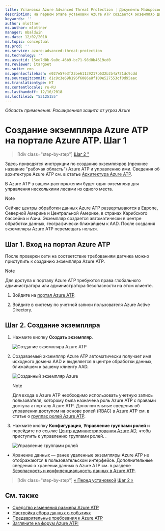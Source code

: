 ```yaml
---
title: Установка Azure Advanced Threat Protection | Документы Майкрософт
description: На первом этапе установки Azure ATP создается экземпляр для развертывания Azure ATP.
keywords: ''
author: mlottner
ms.author: mlottner
manager: mbaldwin
ms.date: 12/02/2018
ms.topic: conceptual
ms.prod: ''
ms.service: azure-advanced-threat-protection
ms.technology: ''
ms.assetid: 15ee7d0b-9a0c-46b9-bc71-98d0b4619ed0
ms.reviewer: itargoet
ms.suite: ems
ms.openlocfilehash: e027e57e3f23be61139217b532b3b4a721dc9cdd
ms.sourcegitcommit: d1c9c3e69b196f6086a8f100e527553cf0d95aac
ms.translationtype: HT
ms.contentlocale: ru-RU
ms.lasthandoff: 12/10/2018
ms.locfileid: "53125155"
---
```

*Область применения: Расширенная защита от угроз Azure*


# <a name="creating-your-azure-atp-instance-in-the-azure-atp-portal---step-1"></a>Создание экземпляра Azure ATP на портале Azure ATP. Шаг 1

> [!div class="step-by-step"]
> [Шаг 2 "](install-atp-step2.md)

Здесь приводятся инструкции по созданию экземпляров (прежнее название "рабочая область") Azure ATP и управлению ими. Сведения об архитектуре Azure ATP см. в статье [Архитектура Azure ATP](atp-architecture.md).

В Azure ATP в вашем распоряжении будет один экземпляр для управления несколькими лесами из одного места. 

> [!NOTE]
> Сейчас центры обработки данных Azure ATP развертываются в Европе, Северной Америке и Центральной Америке, в странах Карибского бассейна и Азии. Экземпляр создается автоматически в центре обработки данных, географически ближайшем к AAD. После создания экземпляры Azure ATP перемещать нельзя. 

## <a name="step-1-enter-the-azure-atp-portal"></a>Шаг 1. Вход на портал Azure ATP

После проверки сети на соответствие требованиям датчика можно приступить к созданию экземпляра Azure ATP.

> [!NOTE]
>Для доступа к порталу Azure ATP требуются права глобального администратора или администратора безопасности на этом клиенте.


1.  Войдите на [портал Azure ATP](https://portal.atp.azure.com).

2.  Войдите в систему по учетной записи пользователя Azure Active Directory.

## <a name="step-2-create-your-instance"></a>Шаг 2. Создание экземпляра

1. Нажмите кнопку **Создать экземпляр**. 

    ![Создание экземпляра Azure ATP](media/create-instance.png)

2. Создаваемый экземпляр Azure ATP автоматически получает имя исходного домена AAD и выделяется в центре обработки данных, ближайшем к вашему клиенту AAD. 

    ![Созданный экземпляр Azure](media/instance-created.png)

    > [!NOTE]
    > Для входа в Azure ATP необходимо использовать учетную запись пользователя, которому была назначена роль Azure ATP с правами доступа к порталу Azure ATP. Дополнительные сведения об управлении доступом на основе ролей (RBAC) в Azure ATP см. в статье о [группах ролей Azure ATP](atp-role-groups.md).
 
3. Нажмите кнопку **Конфигурация**, **Управление группами ролей** и перейдите по ссылке [Центр администрирования Azure AD](https://docs.microsoft.com/azure/active-directory/active-directory-assign-admin-roles-azure-portal), чтобы приступить к управлению группами ролей. .

    ![Управление группами ролей](media/creation-manage-role-groups.png)

- Хранение данных — ранее удаленные экземпляры Azure ATP не отображаются в пользовательском интерфейсе. Дополнительные сведения о хранении данных в Azure ATP см. в разделе [Безопасность и конфиденциальность данных в Azure ATP](atp-privacy-compliance.md).


>[!div class="step-by-step"]
[« Перед установкой](atp-prerequisites.md)
[Шаг 2 »](install-atp-step2.md)



## <a name="see-also"></a>См. также
- [Средство изменения размера Azure ATP](http://aka.ms/aatpsizingtool)
- [Настройка сбора данных о событиях](configure-event-collection.md)
- [Предварительные требования к Azure ATP](atp-prerequisites.md)
- [Загляните на форум Azure ATP!](https://aka.ms/azureatpcommunity)
